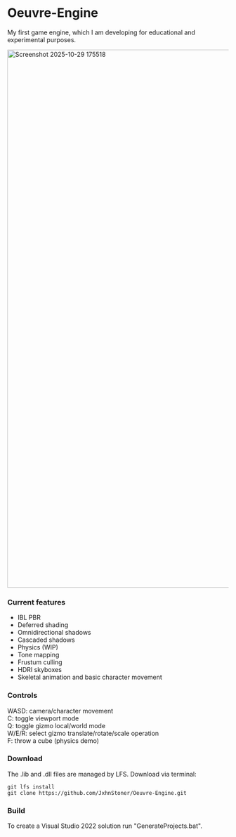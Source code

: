 # Oeuvre-Engine

My first game engine, which I am developing for educational and experimental purposes.

<img width="1477" height="1226" alt="Screenshot 2025-10-29 175518" src="https://github.com/user-attachments/assets/fd6d0390-17f3-4247-b5c6-6e228f4505cc" />

### Current features
- IBL PBR
- Deferred shading
- Omnidirectional shadows
- Cascaded shadows
- Physics (WIP)
- Tone mapping
- Frustum culling
- HDRI skyboxes
- Skeletal animation and basic character movement

### Controls
WASD: camera/character movement<br>
C: toggle viewport mode<br>
Q: toggle gizmo local/world mode<br>
W/E/R: select gizmo translate/rotate/scale operation<br>
F: throw a cube (physics demo)

### Download

The .lib and .dll files are managed by LFS. Download via terminal:

```
git lfs install
git clone https://github.com/JxhnStoner/Oeuvre-Engine.git
```

### Build

To create a Visual Studio 2022 solution run "GenerateProjects.bat".

